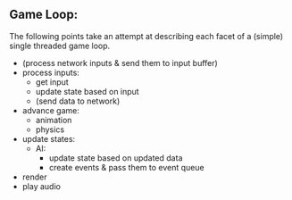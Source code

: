 ## Game Loop:

The following points take an attempt at describing each facet of a (simple) single threaded game loop.

- (process network inputs & send them to input buffer)
- process inputs:
  - get input
  - update state based on input
  - (send data to network)
- advance game:
  - animation
  - physics
- update states:
  - AI:
    - update state based on updated data
    - create events & pass them to event queue
- render
- play audio
